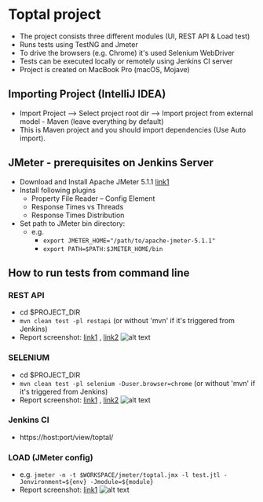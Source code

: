 # Toptal project
  - The project consists three different modules (UI, REST API & Load test)
  - Runs tests using TestNG and Jmeter
  - To drive the browsers (e.g. Chrome) it's used Selenium WebDriver
  - Tests can be executed locally or remotely using Jenkins CI server
  - Project is created on MacBook Pro (macOS, Mojave)

## Importing Project (IntelliJ IDEA)
  - Import Project --> Select project root dir --> Import project from external model - Maven (leave everything by default)
  - This is Maven project and you should import dependencies (Use Auto import).

## JMeter - prerequisites on Jenkins Server

  - Download and Install Apache JMeter 5.1.1 [link1](https://jmeter.apache.org/download_jmeter.cgi)
  - Install following plugins
    - Property File Reader  – Config Element
    - Response Times vs Threads
    - Response Times Distribution
  - Set path to JMeter bin directory:
    - e.g. 
      - `export JMETER_HOME="/path/to/apache-jmeter-5.1.1"`
      - `export PATH=$PATH:$JMETER_HOME/bin`
      

##  How to run tests from command line
### REST API
  - cd $PROJECT_DIR
  - `mvn clean test -pl restapi` (or without 'mvn' if it's triggered from Jenkins)
  - Report screenshot: 
       [link1](https://www.screencast.com/t/3j1Ry2Suo3P) , 
       [link2](https://www.screencast.com/t/v3VzW0Gupulj)
![alt text](https://content.screencast.com/users/askeledz/folders/Jing/media/ceb3d2bf-2873-4597-a43f-47d35fc9612a/00000326.png)

### SELENIUM
  - cd $PROJECT_DIR
  - `mvn clean test -pl selenium -Duser.browser=chrome` (or without 'mvn' if it's triggered from Jenkins)
  - Report screenshot: 
       [link1](https://www.screencast.com/t/PGX8Rlpb) ,
       [link2](https://www.screencast.com/t/OM7RTeLbv)
![alt text](https://content.screencast.com/users/askeledz/folders/Jing/media/fd5b7199-f03e-4a16-af20-f199d73bb3c9/00000328.png)

### Jenkins CI
  - https://host:port/view/toptal/
  
### LOAD (JMeter config)
  - e.g. `jmeter -n -t $WORKSPACE/jmeter/toptal.jmx -l test.jtl -Jenvironment=${env} -Jmodule=${module}`
  - Report screenshot: 
       [link1](https://www.screencast.com/t/TAyWzbSY)
![alt text](https://content.screencast.com/users/askeledz/folders/Jing/media/899a0a0e-bb9a-47e7-b4bf-93082582ab4d/00000327.png)
            


